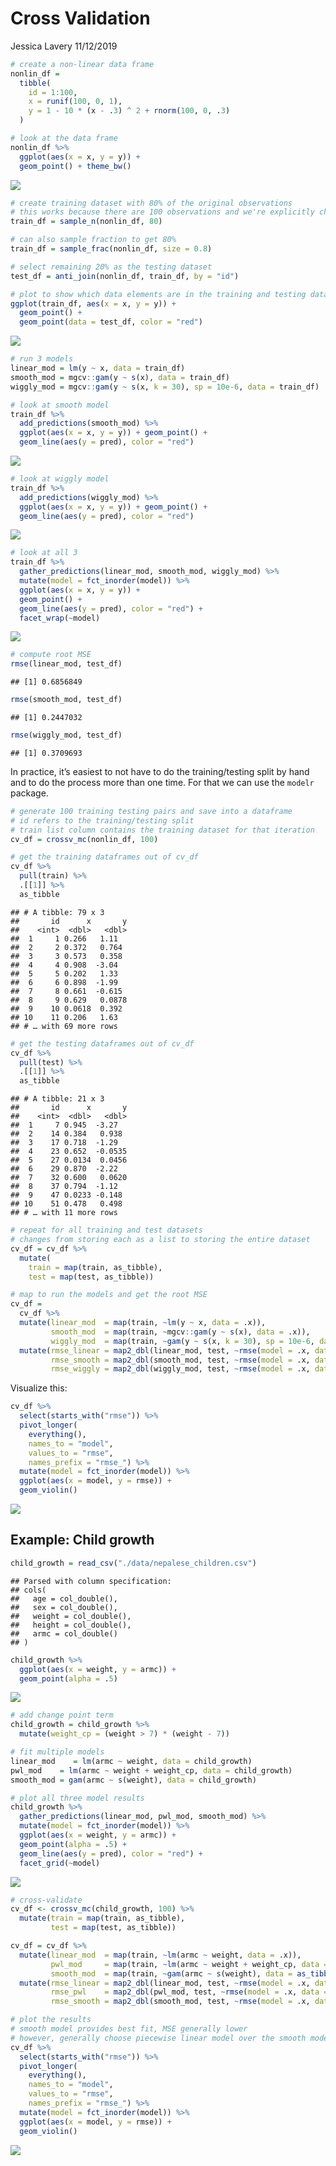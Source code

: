 Cross Validation
================
Jessica Lavery
11/12/2019

``` r
# create a non-linear data frame
nonlin_df = 
  tibble(
    id = 1:100,
    x = runif(100, 0, 1),
    y = 1 - 10 * (x - .3) ^ 2 + rnorm(100, 0, .3)
  )

# look at the data frame
nonlin_df %>% 
  ggplot(aes(x = x, y = y)) + 
  geom_point() + theme_bw()
```

![](cross_validation_files/figure-gfm/unnamed-chunk-1-1.png)<!-- -->

``` r
# create training dataset with 80% of the original observations
# this works because there are 100 observations and we're explicitly choosing 80, sampling is based on n not %
train_df = sample_n(nonlin_df, 80)

# can also sample fraction to get 80%
train_df = sample_frac(nonlin_df, size = 0.8)

# select remaining 20% as the testing dataset
test_df = anti_join(nonlin_df, train_df, by = "id")

# plot to show which data elements are in the training and testing datasets
ggplot(train_df, aes(x = x, y = y)) + 
  geom_point() + 
  geom_point(data = test_df, color = "red")
```

![](cross_validation_files/figure-gfm/unnamed-chunk-2-1.png)<!-- -->

``` r
# run 3 models
linear_mod = lm(y ~ x, data = train_df)
smooth_mod = mgcv::gam(y ~ s(x), data = train_df)
wiggly_mod = mgcv::gam(y ~ s(x, k = 30), sp = 10e-6, data = train_df)

# look at smooth model
train_df %>% 
  add_predictions(smooth_mod) %>% 
  ggplot(aes(x = x, y = y)) + geom_point() + 
  geom_line(aes(y = pred), color = "red")
```

![](cross_validation_files/figure-gfm/unnamed-chunk-3-1.png)<!-- -->

``` r
# look at wiggly model
train_df %>% 
  add_predictions(wiggly_mod) %>% 
  ggplot(aes(x = x, y = y)) + geom_point() + 
  geom_line(aes(y = pred), color = "red")
```

![](cross_validation_files/figure-gfm/unnamed-chunk-3-2.png)<!-- -->

``` r
# look at all 3
train_df %>% 
  gather_predictions(linear_mod, smooth_mod, wiggly_mod) %>% 
  mutate(model = fct_inorder(model)) %>% 
  ggplot(aes(x = x, y = y)) + 
  geom_point() + 
  geom_line(aes(y = pred), color = "red") + 
  facet_wrap(~model)
```

![](cross_validation_files/figure-gfm/unnamed-chunk-3-3.png)<!-- -->

``` r
# compute root MSE
rmse(linear_mod, test_df)
```

    ## [1] 0.6856849

``` r
rmse(smooth_mod, test_df)
```

    ## [1] 0.2447032

``` r
rmse(wiggly_mod, test_df)
```

    ## [1] 0.3709693

In practice, it’s easiest to not have to do the training/testing split
by hand and to do the process more than one time. For that we can use
the `modelr` package.

``` r
# generate 100 training testing pairs and save into a dataframe
# id refers to the training/testing split
# train list column contains the training dataset for that iteration
cv_df = crossv_mc(nonlin_df, 100) 

# get the training dataframes out of cv_df
cv_df %>% 
  pull(train) %>% 
  .[[1]] %>% 
  as_tibble
```

    ## # A tibble: 79 x 3
    ##       id      x       y
    ##    <int>  <dbl>   <dbl>
    ##  1     1 0.266   1.11  
    ##  2     2 0.372   0.764 
    ##  3     3 0.573   0.358 
    ##  4     4 0.908  -3.04  
    ##  5     5 0.202   1.33  
    ##  6     6 0.898  -1.99  
    ##  7     8 0.661  -0.615 
    ##  8     9 0.629   0.0878
    ##  9    10 0.0618  0.392 
    ## 10    11 0.206   1.63  
    ## # … with 69 more rows

``` r
# get the testing dataframes out of cv_df
cv_df %>% 
  pull(test) %>% 
  .[[1]] %>% 
  as_tibble
```

    ## # A tibble: 21 x 3
    ##       id      x       y
    ##    <int>  <dbl>   <dbl>
    ##  1     7 0.945  -3.27  
    ##  2    14 0.384   0.938 
    ##  3    17 0.718  -1.29  
    ##  4    23 0.652  -0.0535
    ##  5    27 0.0134  0.0456
    ##  6    29 0.870  -2.22  
    ##  7    32 0.600   0.0620
    ##  8    37 0.794  -1.12  
    ##  9    47 0.0233 -0.148 
    ## 10    51 0.478   0.498 
    ## # … with 11 more rows

``` r
# repeat for all training and test datasets
# changes from storing each as a list to storing the entire dataset
cv_df = cv_df %>% 
  mutate(
    train = map(train, as_tibble),
    test = map(test, as_tibble))

# map to run the models and get the root MSE
cv_df = 
  cv_df %>% 
  mutate(linear_mod  = map(train, ~lm(y ~ x, data = .x)),
         smooth_mod  = map(train, ~mgcv::gam(y ~ s(x), data = .x)),
         wiggly_mod  = map(train, ~gam(y ~ s(x, k = 30), sp = 10e-6, data = .x))) %>% 
  mutate(rmse_linear = map2_dbl(linear_mod, test, ~rmse(model = .x, data = .y)),
         rmse_smooth = map2_dbl(smooth_mod, test, ~rmse(model = .x, data = .y)),
         rmse_wiggly = map2_dbl(wiggly_mod, test, ~rmse(model = .x, data = .y)))
```

Visualize this:

``` r
cv_df %>% 
  select(starts_with("rmse")) %>% 
  pivot_longer(
    everything(),
    names_to = "model", 
    values_to = "rmse",
    names_prefix = "rmse_") %>% 
  mutate(model = fct_inorder(model)) %>% 
  ggplot(aes(x = model, y = rmse)) + 
  geom_violin()
```

![](cross_validation_files/figure-gfm/unnamed-chunk-6-1.png)<!-- -->

## Example: Child growth

``` r
child_growth = read_csv("./data/nepalese_children.csv")
```

    ## Parsed with column specification:
    ## cols(
    ##   age = col_double(),
    ##   sex = col_double(),
    ##   weight = col_double(),
    ##   height = col_double(),
    ##   armc = col_double()
    ## )

``` r
child_growth %>% 
  ggplot(aes(x = weight, y = armc)) + 
  geom_point(alpha = .5)
```

![](cross_validation_files/figure-gfm/unnamed-chunk-7-1.png)<!-- -->

``` r
# add change point term
child_growth = child_growth %>% 
  mutate(weight_cp = (weight > 7) * (weight - 7))

# fit multiple models
linear_mod    = lm(armc ~ weight, data = child_growth)
pwl_mod    = lm(armc ~ weight + weight_cp, data = child_growth)
smooth_mod = gam(armc ~ s(weight), data = child_growth)

# plot all three model results
child_growth %>% 
  gather_predictions(linear_mod, pwl_mod, smooth_mod) %>% 
  mutate(model = fct_inorder(model)) %>% 
  ggplot(aes(x = weight, y = armc)) + 
  geom_point(alpha = .5) +
  geom_line(aes(y = pred), color = "red") + 
  facet_grid(~model)
```

![](cross_validation_files/figure-gfm/unnamed-chunk-7-2.png)<!-- -->

``` r
# cross-validate
cv_df <- crossv_mc(child_growth, 100) %>% 
  mutate(train = map(train, as_tibble),
         test = map(test, as_tibble))

cv_df = cv_df %>% 
  mutate(linear_mod  = map(train, ~lm(armc ~ weight, data = .x)),
         pwl_mod     = map(train, ~lm(armc ~ weight + weight_cp, data = .x)),
         smooth_mod  = map(train, ~gam(armc ~ s(weight), data = as_tibble(.x)))) %>% 
  mutate(rmse_linear = map2_dbl(linear_mod, test, ~rmse(model = .x, data = .y)),
         rmse_pwl    = map2_dbl(pwl_mod, test, ~rmse(model = .x, data = .y)),
         rmse_smooth = map2_dbl(smooth_mod, test, ~rmse(model = .x, data = .y)))

# plot the results
# smooth model provides best fit, MSE generally lower
# however, generally choose piecewise linear model over the smooth model b/c the interpretation is easier; here the difference in prediction error isn't large enough to move to smooth
cv_df %>% 
  select(starts_with("rmse")) %>% 
  pivot_longer(
    everything(),
    names_to = "model", 
    values_to = "rmse",
    names_prefix = "rmse_") %>% 
  mutate(model = fct_inorder(model)) %>% 
  ggplot(aes(x = model, y = rmse)) + 
  geom_violin()
```

![](cross_validation_files/figure-gfm/unnamed-chunk-8-1.png)<!-- -->
